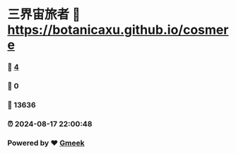 # 三界宙旅者 :link: https://botanicaxu.github.io/cosmere 
### :page_facing_up: [4](https://botanicaxu.github.io/cosmere/tag.html) 
### :speech_balloon: 0 
### :hibiscus: 13636 
### :alarm_clock: 2024-08-17 22:00:48 
### Powered by :heart: [Gmeek](https://github.com/Meekdai/Gmeek)
